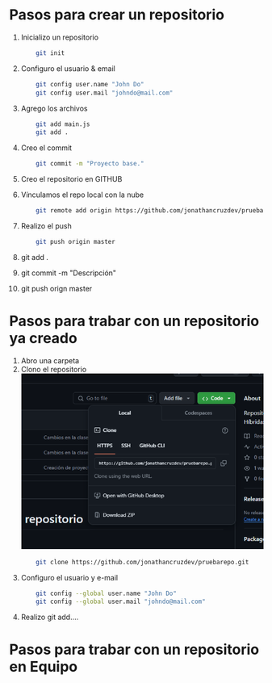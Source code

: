 # Pasos para crear un repositorio
1. Inicializo un repositorio
    ``` bash
        git init
    ```
2. Configuro el usuario & email
    ``` bash
        git config user.name "John Do"
        git config user.mail "johndo@mail.com"
    ```
3. Agrego los archivos
    ``` bash
        git add main.js
        git add .
    ```
4. Creo el commit 
    ``` bash
        git commit -m "Proyecto base."
    ```
5. Creo el repositorio en GITHUB
6. Vínculamos el repo local con la nube
    ``` bash
        git remote add origin https://github.com/jonathancruzdev/pruebarepo.git
    ```
6. Realizo el push
    ``` bash
        git push origin master
    ```


1. git add .
2. git commit -m "Descripción"
3. git push orign master


# Pasos para trabar con un repositorio ya creado
1. Abro una carpeta
2. Clono el repositorio
    ![Captura](Captura.png)
    ``` bash
        git clone https://github.com/jonathancruzdev/pruebarepo.git
    ```
3. Configuro el usuario y e-mail
    ``` bash
        git config --global user.name "John Do"
        git config --global user.mail "johndo@mail.com"
    ```
4. Realizo git add.... 

# Pasos para trabar con un repositorio en Equipo